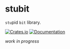 # stubit

`stu`pid `bit` library.

[![Crates.io](https://img.shields.io/crates/v/stubit)](https://crates.io/crates/stubit)
[![Documentation](https://docs.rs/stubit/badge.svg)](https://docs.rs/stubit)

*work in progress*
